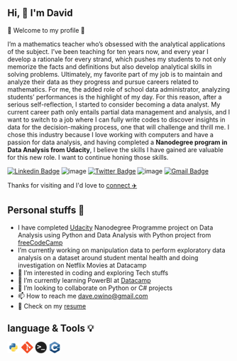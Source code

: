## Hi, :wave: I'm David

:gift_heart: Welcome to my profile :clap:

I’m a mathematics teacher who’s obsessed with the analytical applications of the subject. I’ve been teaching for ten years now, and every year I develop a rationale for every strand, which pushes my students to not only memorize the facts and definitions but also develop analytical skills in solving problems. Ultimately, my favorite part of my job is to maintain and analyze their data as they progress and pursue careers related to mathematics. For me, the added role of school data administrator, analyzing students’ performances is the highlight of my day. For this reason, after a serious self-reflection, I started to consider becoming a data analyst. My current career path only entails partial data management and analysis, and I want to switch to a job where I can fully write codes to discover insights in data for the decision-making process, one that will challenge and thrill me. I chose this industry because I love working with computers and have a passion for data analysis, and having completed a **Nanodegree program in Data Analysis from Udacity**, I believe the skills I have gained are valuable for this new role. I want to continue honing those skills.

[![Linkedin Badge](https://img.shields.io/badge/david-owino-blue?style=flat&logo=Linkedin&logoColor=white&link=https://www.linkedin.com/in/profile-DavidOwino/)](https://www.linkedin.com/in/profile-DavidOwino/)  ![image](https://user-images.githubusercontent.com/7541585/193350417-cc4acf0c-7a24-403c-8d97-897f770b4ec0.png)  [![Twitter Badge](https://img.shields.io/badge/@DavieOwino-1ca0f1?style=flat&labelColor=1ca0f1&logo=twitter&logoColor=white&link=https://twitter.com/DavieOwino)](https://twitter.com/DavieOwino)  ![image](https://user-images.githubusercontent.com/7541585/193350508-3d786930-c043-4a27-90f8-68c0f85cdc60.png)  [![Gmail Badge](https://img.shields.io/badge/dave.owino-c14438?style=flat&logo=Gmail&logoColor=white&link=mailto:dave.owino@gmail.com)](mailto:dave.owino@gmail.com)

Thanks for visiting and I'd love to [connect :airplane:](https://www.linkedin.com/in/profile-for-David-Owino/)

## Personal stuffs :seedling:

- I have completed [Udacity](https://www.udacity.com/) Nanodegree Programme project on Data Analysis using Python and Data Analysis with Python project from [freeCodeCamp](https://www.freecodecamp.org/)
- I’m currently working on manipulation data to perform exploratory data analysis on a dataset around student mental health and doing investigation on Netflix Movies at Datacamp
- 👀 I’m interested in coding and exploring Tech stuffs
- 🌱 I’m currently learning PowerBI at [Datacamp](https:wwww.dacamp.com)
- 💞️ I’m looking to collaborate on Python or C# projects
- 📫 How to reach me [dave.owino@gmail.com](mailto:dave.owino@gmail.com)
- 📝 Check on my [resume](https://github.com/Daviedavie100/Daviedavie100/blob/main/resume.docx)

## language & Tools :bulb:

<code><img height="27" src="https://raw.githubusercontent.com/github/explore/80688e429a7d4ef2fca1e82350fe8e3517d3494d/topics/python/python.png" alt="python"></code>
<code><img height="27" src="https://raw.githubusercontent.com/devicons/devicon/master/icons/git/git-original.svg" alt="git"></code>
<code><img height="27" src="https://raw.githubusercontent.com/github/explore/80688e429a7d4ef2fca1e82350fe8e3517d3494d/topics/terminal/terminal.png" alt="terminal"></code>
<code><img height="27" src="https://raw.githubusercontent.com/github/explore/80688e429a7d4ef2fca1e82350fe8e3517d3494d/topics/cpp/cpp.png" alt="c#"></code>


<!---
Daviedavie100/Daviedavie100 is a ✨ special ✨ repository because its `README.md` (this file) appears on your GitHub profile.
You can click the Preview link to take a look at your changes.
--->
